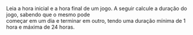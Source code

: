 Leia a hora inicial e a hora final de um jogo. A seguir calcule a duração do jogo, sabendo que o mesmo pode  
começar em um dia e terminar em outro, tendo uma duração mínima de 1 hora e máxima de 24 horas.  